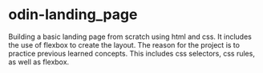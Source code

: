 # odin-landing_page

Building a basic landing page from scratch using html and css. It includes the use of flexbox to create the layout. The reason for the project is to practice previous learned concepts. This includes css selectors, css rules, as well as flexbox.